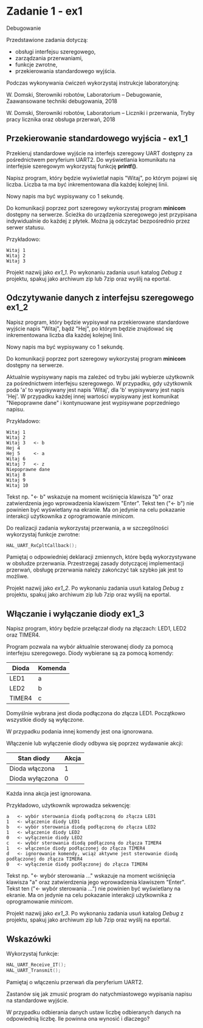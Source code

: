 # Zadanie 1 - ex1

Debugowanie

Przedstawione zadania dotyczą:
- obsługi interfejsu szeregowego,
- zarządzania przerwaniami,
- funkcje zwrotne,
- przekierowania standardowego wyjścia.

Podczas wykonywania ćwiczeń wykorzystaj instrukcje laboratoryjną:

W. Domski, Sterowniki robotów, Laboratorium – Debugowanie, 
Zaawansowane techniki debugowania, 2018

W. Domski, Sterowniki robotów, Laboratorium – Liczniki i przerwania, 
Tryby pracy licznika oraz obsługa przerwań, 2018

## Przekierowanie standardowego wyjścia - ex1_1

Przekieruj standardowe wyjście na interfejs szeregowy 
UART dostępny za pośrednictwem peryferium UART2. 
Do wyświetlania komunikatu na interfejsie szeregowym 
wykorzystaj funkcję **printf()**.

Napisz program, który będzie wyświetlał napis 
"Witaj", po którym pojawi się liczba. Liczba 
ta ma być inkrementowana dla każdej kolejnej linii.

Nowy napis ma być wypisywany co 1 sekundę.

Do komunikacji poprzez port szeregowy wykorzystaj program 
**minicom** dostępny na serwerze. Ścieżka do urządzenia szeregowego 
jest przypisana indywidualnie do każdej z płytek. Można 
ją odczytać bezpośrednio przez serwer statusu.

Przykładowo:

```
Witaj 1
Witaj 2
Witaj 3
```

Projekt nazwij jako *ex1_1*.
Po wykonaniu zadania usuń katalog *Debug* z projektu, spakuj 
jako archiwum zip lub 7zip oraz wyślij na eportal.

## Odczytywanie danych z interfejsu szeregowego ex1_2

Napisz program, który będzie wypisywał na przekierowane standardowe 
wyjście napis "Witaj", bądź "Hej", po którym 
będzie znajdować się inkrementowana liczba dla każdej kolejnej 
linii.

Nowy napis ma być wypisywany co 1 sekundę.

Do komunikacji poprzez port szeregowy wykorzystaj program 
**minicom** dostępny na serwerze.

Aktualnie wypisywany napis ma zależeć od trybu jaki wybierze 
użytkownik za pośrednictwem interfejsu szeregowego. 
W przypadku, gdy użytkownik poda 'a' to wypisywany jest 
napis 'Witaj', dla 'b' wypisywany jest napis 'Hej'. W przypadku 
każdej innej wartości wypisywany jest komunikat 
"Niepoprawne dane" i kontynuowane jest wypisywane poprzedniego 
napisu.

Przykładowo:

```
Witaj 1
Witaj 2
Witaj 3   <- b
Hej 4
Hej 5     <- a
Witaj 6
Witaj 7   <- z
Niepoprawne dane
Witaj 8   
Witaj 9
Witaj 10
```

Tekst np. "<- b" wskazuje na moment wciśnięcia klawisza "b" oraz 
zatwierdzenia jego wprowadzenia klawiszem "Enter". Tekst 
ten ("<- b") nie powinien być wyświetlany na ekranie. Ma on jedynie 
na celu pokazanie interakcji użytkownika z oprogramowanie *minicom*.

Do realizacji zadania wykorzystaj przerwania, a w szczególności 
wykorzystaj funkcje zwrotne:
```C
HAL_UART_RxCpltCallback();
```

Pamiętaj o odpowiedniej deklaracji zmiennych, które będą wykorzystywane 
w obsłudze przerwania. Przestrzegaj zasady dotyczącej implementacji 
przerwań, obsługę przerwania należy zakończyć tak szybko jak jest 
to możliwe.

Projekt nazwij jako *ex1_2*.
Po wykonaniu zadania usuń katalog *Debug* z projektu, spakuj 
jako archiwum zip lub 7zip oraz wyślij na eportal.

## Włączanie i wyłączanie diody ex1_3

Napisz program, który będzie przełączał diody na złączach:
LED1, LED2 oraz TIMER4.

Program pozwala na wybór aktualnie sterowanej diody za pomocą 
interfejsu szeregowego. 
Diody wybierane są za pomocą komendy:

|Dioda|Komenda|
|-|-|
|LED1|a|
|LED2|b|
|TIMER4|c|

Domyślnie wybrana jest dioda podłączona do złącza LED1. 
Początkowo wszystkie diody są wyłączone.

W przypadku podania innej komendy jest ona ignorowana.

Włączenie lub wyłączenie diody odbywa się poprzez wydawanie akcji:

|Stan diody|Akcja|
|-|-|
|Dioda włączona|1|
|Dioda wyłączona|0|

Każda inna akcja jest ignorowana.

Przykładowo, użytkownik wprowadza sekwencję:

```
a   <- wybór sterowania diodą podłączoną do złącza LED1
1   <- włączenie diody LED1
b   <- wybór sterowania diodą podłączoną do złącza LED2
1   <- włączenie diody LED2
0   <- wyłączenie diody LED2
c   <- wybór sterowania diodą podłączoną do złącza TIMER4
1   <- włączenie diody podłączonej do złącza TIMER4
d   <- ignorowanie komendy, wciąż aktywne jest sterowanie diodą podłączonej do złącza TIMER4
0   <- wyłączenie diody podłączonej do złącza TIMER4
```

Tekst np. "<- wybór sterowania ..." wskazuje na moment wciśnięcia klawisza "a" oraz 
zatwierdzenia jego wprowadzenia klawiszem "Enter". Tekst 
ten ("<- wybór sterowania ...") nie powinien być wyświetlany na ekranie. Ma on jedynie 
na celu pokazanie interakcji użytkownika z oprogramowanie *minicom*.

Projekt nazwij jako *ex1_3*.
Po wykonaniu zadania usuń katalog *Debug* z projektu, spakuj 
jako archiwum zip lub 7zip oraz wyślij na eportal.

## Wskazówki

Wykorzystaj funkcje:
```C
HAL_UART_Receive_IT();
HAL_UART_Transmit();
```

Pamiętaj o włączeniu przerwań dla peryferium UART2.

Zastanów się jak zmusić program do natychmiastowego wypisania 
napisu na standardowe wyjście.

W przypadku odbierania danych ustaw liczbę odbieranych 
danych na odpowiednią liczbę. Ile powinna ona wynosić i dlaczego?

